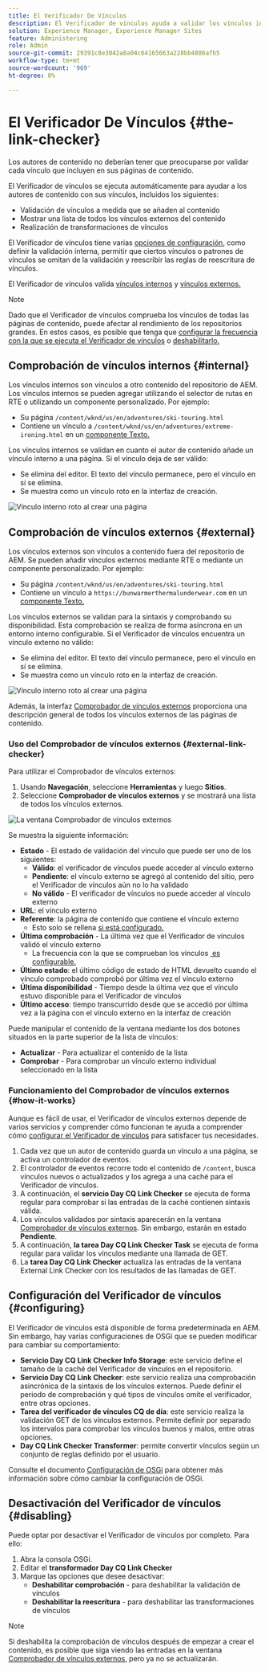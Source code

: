 ```yaml
---
title: El Verificador De Vínculos
description: El Verificador de vínculos ayuda a validar los vínculos internos y externos y permite la reescritura de vínculos.
solution: Experience Manager, Experience Manager Sites
feature: Administering
role: Admin
source-git-commit: 29391c8e3042a8a04c64165663a228bb4886afb5
workflow-type: tm+mt
source-wordcount: '969'
ht-degree: 0%

---
```


# El Verificador De Vínculos {#the-link-checker}

Los autores de contenido no deberían tener que preocuparse por validar cada vínculo que incluyen en sus páginas de contenido.

El Verificador de vínculos se ejecuta automáticamente para ayudar a los autores de contenido con sus vínculos, incluidos los siguientes:

* Validación de vínculos a medida que se añaden al contenido
* Mostrar una lista de todos los vínculos externos del contenido
* Realización de transformaciones de vínculos

El Verificador de vínculos tiene varias [opciones de configuración](#configuring), como definir la validación interna, permitir que ciertos vínculos o patrones de vínculos se omitan de la validación y reescribir las reglas de reescritura de vínculos.

El Verificador de vínculos valida [vínculos internos](#internal) y [vínculos externos.](#external)

>[!NOTE]
>
>Dado que el Verificador de vínculos comprueba los vínculos de todas las páginas de contenido, puede afectar al rendimiento de los repositorios grandes. En estos casos, es posible que tenga que [configurar la frecuencia con la que se ejecuta el Verificador de vínculos](#configuring) o [deshabilitarlo.](#disabling)

## Comprobación de vínculos internos {#internal}

Los vínculos internos son vínculos a otro contenido del repositorio de AEM. Los vínculos internos se pueden agregar utilizando el selector de rutas en RTE o utilizando un componente personalizado. Por ejemplo:

* Su página `/content/wknd/us/en/adventures/ski-touring.html`
* Contiene un vínculo a `/content/wknd/us/en/adventures/extreme-ironing.html` en un [componente Texto.](https://experienceleague.adobe.com/docs/experience-manager-core-components/using/components/text.html?lang=es)

Los vínculos internos se validan en cuanto el autor de contenido añade un vínculo interno a una página. Si el vínculo deja de ser válido:

* Se elimina del editor. El texto del vínculo permanece, pero el vínculo en sí se elimina.
* Se muestra como un vínculo roto en la interfaz de creación.

![Vínculo interno roto al crear una página](assets/link-checker-invalid-link-internal.png)

## Comprobación de vínculos externos {#external}

Los vínculos externos son vínculos a contenido fuera del repositorio de AEM. Se pueden añadir vínculos externos mediante RTE o mediante un componente personalizado. Por ejemplo:

* Su página `/content/wknd/us/en/adventures/ski-touring.html`
* Contiene un vínculo a `https://bunwarmerthermalunderwear.com` en un [componente Texto.](https://experienceleague.adobe.com/docs/experience-manager-core-components/using/components/text.html?lang=es)

Los vínculos externos se validan para la sintaxis y comprobando su disponibilidad. Esta comprobación se realiza de forma asíncrona en un entorno interno configurable. Si el Verificador de vínculos encuentra un vínculo externo no válido:

* Se elimina del editor. El texto del vínculo permanece, pero el vínculo en sí se elimina.
* Se muestra como un vínculo roto en la interfaz de creación.

![Vínculo interno roto al crear una página](assets/link-checker-invalid-link-external.png)

Además, la interfaz [Comprobador de vínculos externos](#external-link-checker) proporciona una descripción general de todos los vínculos externos de las páginas de contenido.

### Uso del Comprobador de vínculos externos {#external-link-checker}

Para utilizar el Comprobador de vínculos externos:

1. Usando **Navegación**, seleccione **Herramientas** y luego **Sitios**.
1. Seleccione **Comprobador de vínculos externos** y se mostrará una lista de todos los vínculos externos.

![La ventana Comprobador de vínculos externos](assets/external-link-checker.png)

Se muestra la siguiente información:

* **Estado** - El estado de validación del vínculo que puede ser uno de los siguientes:
   * **Válido**: el verificador de vínculos puede acceder al vínculo externo
   * **Pendiente**: el vínculo externo se agregó al contenido del sitio, pero el Verificador de vínculos aún no lo ha validado
   * **No válido** - El verificador de vínculos no puede acceder al vínculo externo
* **URL**: el vínculo externo
* **Referente**: la página de contenido que contiene el vínculo externo
   * Esto solo se rellena [si está configurado.](#configuring)
* **Última comprobación** - La última vez que el Verificador de vínculos validó el vínculo externo
   * La frecuencia con la que se comprueban los vínculos [&#x200B; es configurable.](#configuring)
* **Último estado**: el último código de estado de HTML devuelto cuando el vínculo comprobado comprobó por última vez el vínculo externo
* **Última disponibilidad** - Tiempo desde la última vez que el vínculo estuvo disponible para el Verificador de vínculos
* **Último acceso**: tiempo transcurrido desde que se accedió por última vez a la página con el vínculo externo en la interfaz de creación

Puede manipular el contenido de la ventana mediante los dos botones situados en la parte superior de la lista de vínculos:

* **Actualizar** - Para actualizar el contenido de la lista
* **Comprobar** - Para comprobar un vínculo externo individual seleccionado en la lista

### Funcionamiento del Comprobador de vínculos externos {#how-it-works}

Aunque es fácil de usar, el Verificador de vínculos externos depende de varios servicios y comprender cómo funcionan te ayuda a comprender cómo [configurar el Verificador de vínculos](#configuring) para satisfacer tus necesidades.

1. Cada vez que un autor de contenido guarda un vínculo a una página, se activa un controlador de eventos.
1. El controlador de eventos recorre todo el contenido de `/content`, busca vínculos nuevos o actualizados y los agrega a una caché para el Verificador de vínculos.
1. A continuación, el **servicio Day CQ Link Checker** se ejecuta de forma regular para comprobar si las entradas de la caché contienen sintaxis válida.
1. Los vínculos validados por sintaxis aparecerán en la ventana [Comprobador de vínculos externos](#external-link-checker). Sin embargo, estarán en estado **Pendiente**.
1. A continuación, **la tarea Day CQ Link Checker Task** se ejecuta de forma regular para validar los vínculos mediante una llamada de GET.
1. La **tarea Day CQ Link Checker** actualiza las entradas de la ventana External Link Checker con los resultados de las llamadas de GET.

## Configuración del Verificador de vínculos {#configuring}

El Verificador de vínculos está disponible de forma predeterminada en AEM. Sin embargo, hay varias configuraciones de OSGi que se pueden modificar para cambiar su comportamiento:

* **Servicio Day CQ Link Checker Info Storage**: este servicio define el tamaño de la caché del Verificador de vínculos en el repositorio.
* **Servicio Day CQ Link Checker**: este servicio realiza una comprobación asincrónica de la sintaxis de los vínculos externos. Puede definir el periodo de comprobación y qué tipos de vínculos omite el verificador, entre otras opciones.
* **Tarea del verificador de vínculos CQ de día**: este servicio realiza la validación GET de los vínculos externos. Permite definir por separado los intervalos para comprobar los vínculos buenos y malos, entre otras opciones.
* **Day CQ Link Checker Transformer**: permite convertir vínculos según un conjunto de reglas definido por el usuario.

Consulte el documento [Configuración de OSGi](/help/sites-deploying/osgi-configuration-settings.md) para obtener más información sobre cómo cambiar la configuración de OSGi.

## Desactivación del Verificador de vínculos {#disabling}

Puede optar por desactivar el Verificador de vínculos por completo. Para ello:

1. Abra la consola OSGi.
1. Editar el **transformador Day CQ Link Checker**
1. Marque las opciones que desee desactivar:
   * **Deshabilitar comprobación** - para deshabilitar la validación de vínculos
   * **Deshabilitar la reescritura** - para deshabilitar las transformaciones de vínculos

>[!NOTE]
>
>Si deshabilita la comprobación de vínculos después de empezar a crear el contenido, es posible que siga viendo las entradas en la ventana [Comprobador de vínculos externos](#external-link-checker), pero ya no se actualizarán.
